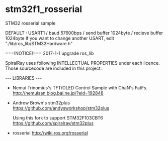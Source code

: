 stm32f1_rosserial
=================

STM32 rosserial sample

DEFAULT : USART1 / baud 57600bps / send buffer 1024byte / recieve buffer 1024byte
If you want to change another USART, edit "./lib/ros_lib/STM32Hardware.h"



===!NOTICE!===
2017-1-1 upgrade  ros_lib

SpiralRay uses following INTELLECTUAL PROPERTIES under each licence.
Those sourcecode are included in this project.

--- LIBRARIES ---
* Nemui Trinomius's TFT/OLED Control Sample with ChaN's FatFs.
  http://nemuisan.blog.bai.ne.jp/?eid=192848

* Andrew Brown's stm32plus
  https://github.com/andysworkshop/stm32plus

  Using this fork to support STM32F103CBT6
  https://github.com/spiralray/stm32plus

* rosserial
  http://wiki.ros.org/rosserial
